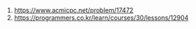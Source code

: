 1. https://www.acmicpc.net/problem/17472
2. https://programmers.co.kr/learn/courses/30/lessons/12904
